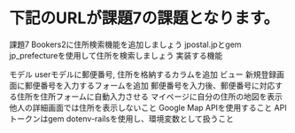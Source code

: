 # 下記のURLが課題7の課題となります。
課題7
Bookers2に住所検索機能を追加しましょう
jpostal.jpとgem jp_prefectureを使用して住所を検索しましょう
実装する機能

モデル
userモデルに郵便番号, 住所を格納するカラムを追加
ビュー
新規登録画面に郵便番号を入力するフォームを追加
郵便番号を入力後、郵便番号に対応する住所を住所フォームに自動入力させる
マイページに自分の住所の地図を表示 他人の詳細画面では住所を表示しないこと
Google Map APIを使用すること
APIトークンはgem dotenv-railsを使用し、環境変数として扱うこと
